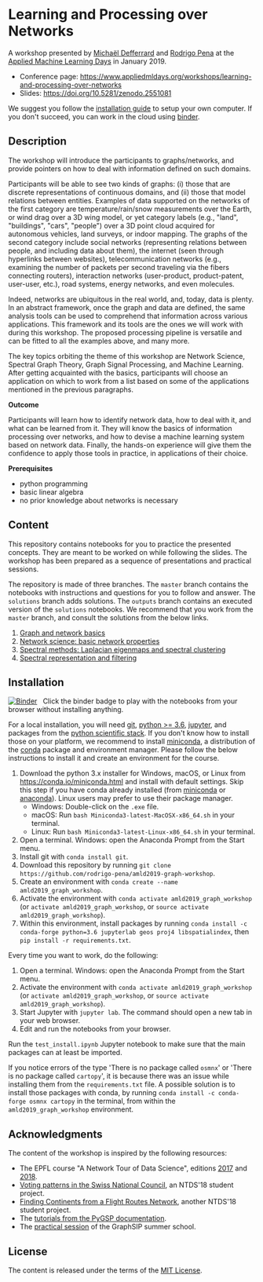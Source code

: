 # Learning and Processing over Networks

A workshop presented by [Michaël Defferrard](http://deff.ch) and [Rodrigo Pena](https://rodrigo-pena.github.io) at the [Applied Machine Learning Days](https://www.appliedmldays.org) in January 2019.

* Conference page: <https://www.appliedmldays.org/workshops/learning-and-processing-over-networks>
* Slides: <https://doi.org/10.5281/zenodo.2551081>

We suggest you follow the [installation guide](#installation) to setup your own computer.
If you don't succeed, you can work in the cloud using [binder].

## Description

The workshop will introduce the participants to graphs/networks, and provide pointers on how to deal with information defined on such domains.

Participants will be able to see two kinds of graphs: (i) those that are discrete representations of continuous domains, and (ii) those that model relations between entities.
Examples of data supported on the networks of the first category are temperature/rain/snow measurements over the Earth, or wind drag over a 3D wing model, or yet category labels (e.g., "land", "buildings", "cars", "people") over a 3D point cloud acquired for autonomous vehicles, land surveys, or indoor mapping.
The graphs of the second category include social networks (representing relations between people, and including data about them), the internet (seen through hyperlinks between websites), telecommunication networks (e.g., examining the number of packets per second traveling via the fibers connecting routers), interaction networks (user-product, product-patent, user-user, etc.), road systems, energy networks, and even molecules.

Indeed, networks are ubiquitous in the real world, and, today, data is plenty. In an abstract framework, once the graph and data are defined, the same analysis tools can be used to comprehend that information across various applications. This framework and its tools are the ones we will work with during this workshop. The proposed processing pipeline is versatile and can be fitted to all the examples above, and many more.

The key topics orbiting the theme of this workshop are Network Science, Spectral Graph Theory, Graph Signal Processing, and Machine Learning. After getting acquainted with the basics, participants will choose an application on which to work from a list based on some of the applications mentioned in the previous paragraphs.

**Outcome**

Participants will learn how to identify network data, how to deal with it, and what can be learned from it. They will know the basics of information processing over networks, and how to devise a machine learning system based on network data. Finally, the hands-on experience will give them the confidence to apply those tools in practice, in applications of their choice.

**Prerequisites**

* python programming
* basic linear algebra
* no prior knowledge about networks is necessary

## Content

This repository contains notebooks for you to practice the presented concepts.
They are meant to be worked on while following the slides.
The workshop has been prepared as a sequence of presentations and practical sessions.

The repository is made of three branches.
The `master` branch contains the notebooks with instructions and questions for you to follow and answer.
The `solutions` branch adds solutions.
The `outputs` branch contains an executed version of the `solutions` notebooks.
We recommend that you work from the `master` branch, and consult the solutions from the below links.

1. [Graph and network basics][basics]
1. [Network science: basic network properties][properties]
1. [Spectral methods: Laplacian eigenmaps and spectral clustering][spectral]
1. [Spectral representation and filtering][filters]

[basics]: https://nbviewer.jupyter.org/github/rodrigo-pena/amld2019-graph-workshop/blob/outputs/notebooks/01_basics.ipynb
[properties]: https://nbviewer.jupyter.org/github/rodrigo-pena/amld2019-graph-workshop/blob/outputs/notebooks/02_properties.ipynb
[spectral]: https://nbviewer.jupyter.org/github/rodrigo-pena/amld2019-graph-workshop/blob/outputs/notebooks/03_spectral.ipynb
[filters]: https://nbviewer.jupyter.org/github/rodrigo-pena/amld2019-graph-workshop/blob/outputs/notebooks/04_filters.ipynb

## Installation

[![Binder](https://mybinder.org/badge.svg)][binder]
&nbsp; Click the binder badge to play with the notebooks from your browser without installing anything.

[binder]: https://mybinder.org/v2/gh/rodrigo-pena/amld2019-graph-workshop/master?urlpath=lab

For a local installation, you will need [git], [python >= 3.6][python], [jupyter], and packages from the [python scientific stack][scipy].
If you don't know how to install those on your platform, we recommend to install [miniconda], a distribution of the [conda] package and environment manager. Please follow the below instructions to install it and create an environment for the course.

1. Download the python 3.x installer for Windows, macOS, or Linux from <https://conda.io/miniconda.html> and install with default settings.
   Skip this step if you have conda already installed (from [miniconda] or [anaconda]).
   Linux users may prefer to use their package manager.
   * Windows: Double-click on the `.exe` file.
   * macOS: Run `bash Miniconda3-latest-MacOSX-x86_64.sh` in your terminal.
   * Linux: Run `bash Miniconda3-latest-Linux-x86_64.sh` in your terminal.
1. Open a terminal. Windows: open the Anaconda Prompt from the Start menu.
1. Install git with `conda install git`.
1. Download this repository by running `git clone https://github.com/rodrigo-pena/amld2019-graph-workshop`.
1. Create an environment with `conda create --name amld2019_graph_workshop`.
1. Activate the environment with `conda activate amld2019_graph_workshop`
   (or `activate amld2019_graph_workshop`, or `source activate amld2019_graph_workshop`).
1. Within this environment, install packages by running `conda install -c conda-forge python=3.6 jupyterlab geos proj4 libspatialindex`, then `pip install -r requirements.txt`.

Every time you want to work, do the following:

1. Open a terminal. Windows: open the Anaconda Prompt from the Start menu.
1. Activate the environment with `conda activate amld2019_graph_workshop`
   (or `activate amld2019_graph_workshop`, or `source activate amld2019_graph_workshop`).
1. Start Jupyter with `jupyter lab`.
   The command should open a new tab in your web browser.
1. Edit and run the notebooks from your browser.

Run the `test_install.ipynb` Jupyter notebook to make sure that the main packages can at least be imported.

If you notice errors of the type 'There is no package called `osmnx`' or 'There is no package called `cartopy`', it is because there was an issue while installing them from the `requirements.txt` file.
A possible solution is to install those packages with conda, by running `conda install -c conda-forge osmnx cartopy` in the terminal, from within the `amld2019_graph_workshop` environment.

[git]: https://git-scm.com
[python]: https://www.python.org
[jupyter]: https://jupyter.org/
[scipy]: https://www.scipy.org
[conda]: https://conda.io
[miniconda]: https://conda.io/miniconda.html
[anaconda]: https://anaconda.org

## Acknowledgments

The content of the workshop is inspired by the following resources:

* The EPFL course "A Network Tour of Data Science", editions [2017][ntds2017] and [2018][ntds2018].
* [Voting patterns in the Swiss National Council][swiss_council], an NTDS'18 student project.
* [Finding Continents from a Flight Routes Network][flight_routes], another NTDS'18 student project.
* The [tutorials from the PyGSP documentation][pygsp_tutorials].
* The [practical session][graphsip] of the GraphSIP summer school.

[ntds2017]: https://github.com/mdeff/ntds_2017
[ntds2018]: https://github.com/mdeff/ntds_2018
[swiss_council]: https://github.com/nikolaiorgland/conseil_national
[flight_routes]: https://github.com/franckdess/NTDS_Project
[pygsp_tutorials]: https://pygsp.readthedocs.io/en/stable/tutorials
[graphsip]: https://github.com/mdeff/pygsp_tutorial_graphsip

## License

The content is released under the terms of the [MIT License](LICENSE.txt).
